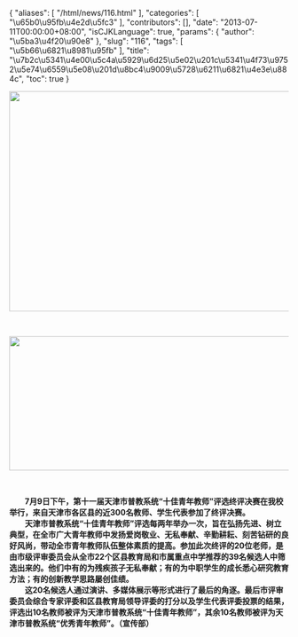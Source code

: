 {
    "aliases": [
        "/html/news/116.html"
    ],
    "categories": [
        "\u65b0\u95fb\u4e2d\u5fc3"
    ],
    "contributors": [],
    "date": "2013-07-11T00:00:00+08:00",
    "isCJKLanguage": true,
    "params": {
        "author": "\u5ba3\u4f20\u90e8"
    },
    "slug": "116",
    "tags": [
        "\u5b66\u6821\u8981\u95fb"
    ],
    "title": "\u7b2c\u5341\u4e00\u5c4a\u5929\u6d25\u5e02\u201c\u5341\u4f73\u9752\u5e74\u6559\u5e08\u201d\u8bc4\u9009\u5728\u6211\u6821\u4e3e\u884c",
    "toc": true
}

<img
    src="https://cdn.tfls.online/mirror/full/524b5a66e130675b563fe44c1192d7bb24fd7371.jpg"
    style="display:block;margin-left:auto;margin-right:auto;"
    decoding="async"
    fetchpriority="auto"
    loading="lazy"
    height="397"
    width="600"
/>

 


<img
    src="https://cdn.tfls.online/mirror/full/f80b697cfc13785277f3ea772bdb327a9b6c3237.jpg"
    style="display:block;margin-left:auto;margin-right:auto;"
    decoding="async"
    fetchpriority="auto"
    loading="lazy"
    height="242"
    width="600"
/>

 

　　**7月9日下午，第十一届天津市普教系统“十佳青年教师”评选终评决赛在我校举行，来自天津市各区县的近300名教师、学生代表参加了终评决赛。  
　　天津市普教系统“十佳青年教师”评选每两年举办一次，旨在弘扬先进、树立典型，在全市广大青年教师中发扬爱岗敬业、无私奉献、辛勤耕耘、刻苦钻研的良好风尚，带动全市青年教师队伍整体素质的提高。参加此次终评的20位老师，是由市级评审委员会从全市22个区县教育局和市属重点中学推荐的39名候选人中筛选出来的。他们中有的为残疾孩子无私奉献；有的为中职学生的成长悉心研究教育方法；有的创新教学思路屡创佳绩。  
　　这20名候选人通过演讲、多媒体展示等形式进行了最后的角逐。最后市评审委员会综合专家评委和区县教育局领导评委的打分以及学生代表评委投票的结果，评选出10名教师被评为天津市普教系统“十佳青年教师”，其余10名教师被评为天津市普教系统“优秀青年教师”。（宣传部）**

